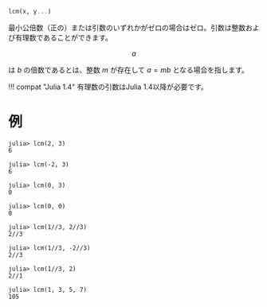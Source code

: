 ```julia
lcm(x, y...)
```

最小公倍数（正の）または引数のいずれかがゼロの場合はゼロ。引数は整数および有理数であることができます。

$$
a
$$

は $b$ の倍数であるとは、整数 $m$ が存在して $a=mb$ となる場合を指します。

!!! compat "Julia 1.4"
    有理数の引数はJulia 1.4以降が必要です。


# 例

```jldoctest
julia> lcm(2, 3)
6

julia> lcm(-2, 3)
6

julia> lcm(0, 3)
0

julia> lcm(0, 0)
0

julia> lcm(1//3, 2//3)
2//3

julia> lcm(1//3, -2//3)
2//3

julia> lcm(1//3, 2)
2//1

julia> lcm(1, 3, 5, 7)
105
```
